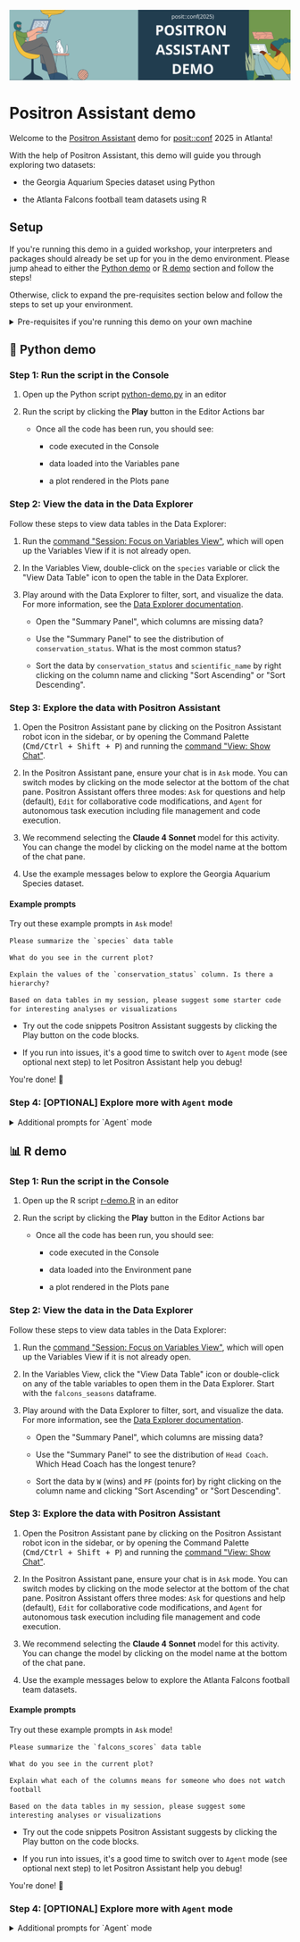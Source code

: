 ![](images/banner.png)

# Positron Assistant demo

Welcome to the [Positron Assistant](https://positron.posit.co/assistant) demo for [posit::conf](https://posit.co/conference/) 2025 in Atlanta!

With the help of Positron Assistant, this demo will guide you through exploring two datasets:

- the Georgia Aquarium Species dataset using Python

- the Atlanta Falcons football team datasets using R

## Setup

If you're running this demo in a guided workshop, your interpreters and packages should already be set up for you in the demo environment. Please jump ahead to either the [Python demo](#-python-demo) or [R demo](#-r-demo) section and follow the steps!

Otherwise, click to expand the pre-requisites section below and follow the steps to set up your environment.

<details>
<summary>Pre-requisites if you're running this demo on your own machine</summary>

### Pre-requisites

1. Install and open [Positron](https://positron.posit.co/download). We recommend the latest stable Positron version 2025.09.0-139.

1. Copy this repository's GitHub URL to your clipboard: [`https://github.com/posit-dev/posit-conf-2025-positron-assistant-demo.git`](https://github.com/posit-dev/posit-conf-2025-positron-assistant-demo.git)

1. Clone this repository and open the folder in Positron

    1. Run the [command "Workspaces: New Folder from Git..."](command:positron.workbench.action.newFolderFromGit) in the Command Palette
    
    1. Paste in the repository URL you copied

    1. Select a local directory to clone the repository into

    1. Click <kbd>OK</kbd>

1. Use the [Positron Assistant guide](https://positron.posit.co/assistant.html) to set up Positron Assistant with an Anthropic API key.

#### Python demo pre-requisites

1. Ensure you have a Python interpreter (3.9 through 3.13) installed on your machine

1. Create a virtual environment for this project

    1. Run the [command "Python: Create Environment..."](command:python.createEnvironment) in the Command Palette

    1. Select `Venv` as the environment type
    
    1. Pick a base interpreter (we recommend the latest version of Python)

    1. Select the `requirements.txt` file in the dropdown to install the required packages

    1. Click <kbd>OK</kbd>

    1. Wait for the environment to be created and packages to be installed

1. You're all set! Jump to the [Python demo](#-python-demo) section and follow the steps!

#### R demo pre-requisites

1. Ensure you have R (R 4.2 and higher) installed on your machine.

1. Install the required packages by running the following commands in the R Console:

    ```r
    install.packages("tidyverse")
    ```

1. You're all set! Jump to the [R demo](#-r-demo) section and follow the steps!

</details>

## 🐍 Python demo

### Step 1: Run the script in the Console

1. Open up the Python script [python-demo.py](./python-demo.py) in an editor

1. Run the script by clicking the **Play** button in the Editor Actions bar

   - Once all the code has been run, you should see:

        - code executed in the Console

        - data loaded into the Variables pane

        - a plot rendered in the Plots pane

### Step 2: View the data in the Data Explorer

Follow these steps to view data tables in the Data Explorer:

1. Run the [command "Session: Focus on Variables View"](command:positronVariables.focus), which will open up the Variables View if it is not already open.

1. In the Variables View, double-click on the `species` variable or click the "View Data Table" icon to open the table in the Data Explorer.

1. Play around with the Data Explorer to filter, sort, and visualize the data. For more information, see the [Data Explorer documentation](https://positron.posit.co/data-explorer.html).

    - Open the "Summary Panel", which columns are missing data?

    - Use the "Summary Panel" to see the distribution of `conservation_status`. What is the most common status?

    - Sort the data by `conservation_status` and `scientific_name` by right clicking on the column name and clicking "Sort Ascending" or "Sort Descending".


### Step 3: Explore the data with Positron Assistant

1. Open the Positron Assistant pane by clicking on the Positron Assistant robot icon in the sidebar, or by opening the Command Palette (<kbd>Cmd/Ctrl + Shift + P</kbd>) and running the [command "View: Show Chat"](command:workbench.panel.chat).

1. In the Positron Assistant pane, ensure your chat is in `Ask` mode. You can switch modes by clicking on the mode selector at the bottom of the chat pane. Positron Assistant offers three modes: `Ask` for questions and help (default), `Edit` for collaborative code modifications, and `Agent` for autonomous task execution including file management and code execution.

1. We recommend selecting the **Claude 4 Sonnet** model for this activity. You can change the model by clicking on the model name at the bottom of the chat pane.

1. Use the example messages below to explore the Georgia Aquarium Species dataset.

#### Example prompts

Try out these example prompts in `Ask` mode!

```
Please summarize the `species` data table
```

```
What do you see in the current plot?
```

```
Explain the values of the `conservation_status` column. Is there a hierarchy?
```

```
Based on data tables in my session, please suggest some starter code for interesting analyses or visualizations
```

- Try out the code snippets Positron Assistant suggests by clicking the Play button on the code blocks.

- If you run into issues, it's a good time to switch over to `Agent` mode (see optional next step) to let Positron Assistant help you debug!

You're done! 🎉

### Step 4: [OPTIONAL] Explore more with `Agent` mode

<details>
<summary>Additional prompts for `Agent` mode</summary>

`Agent` mode allows Positron Assistant to modify and run code in the Console, making it possible to perform more complex tasks.

#### Additional prompts for `Agent` mode

1. Start a new chat by clicking on the "+" icon at the top of the Positron Assistant sidebar chat.

1. Switch to `Agent` mode by clicking on the mode selector at the bottom of the chat pane and selecting `Agent`.

1. Ensure you have [python-demo.py](./python-demo.py) attached to the chat context. If it is not already attached:

    1. Open the file in the editor

    1. Drag the file tab to the sidebar chat; or in the Command Palette (<kbd>Cmd/Ctrl + Shift + P</kbd>), run the [command "Chat: Add File to Chat"](command:workbench.action.chat.attachFile).

1. Then, try these additional prompts:

    ```
    Update the script to change the colour scheme to oceanic colours.
    ```

    - Run the script to see the changes reflected in the plot. If you're satisfied with the changes, you can "Keep" the changes.

    ```
    Create a heatmap of the conservation risk by region.
    ```

    - Positron Assistant may prompt you to "Run Code" to better understand the data and execute code in the Console. Click "Run Code" to execute the code in the Console.

</details>

## 📊 R demo

### Step 1: Run the script in the Console

1. Open up the R script [r-demo.R](./r-demo.R) in an editor

1. Run the script by clicking the **Play** button in the Editor Actions bar

   - Once all the code has been run, you should see:

        - code executed in the Console

        - data loaded into the Environment pane

        - a plot rendered in the Plots pane

### Step 2: View the data in the Data Explorer

Follow these steps to view data tables in the Data Explorer:

1. Run the [command "Session: Focus on Variables View"](command:positronVariables.focus), which will open up the Variables View if it is not already open.

1. In the Variables View, click the "View Data Table" icon or double-click on any of the table variables to open them in the Data Explorer. Start with the `falcons_seasons` dataframe.

1. Play around with the Data Explorer to filter, sort, and visualize the data. For more information, see the [Data Explorer documentation](https://positron.posit.co/data-explorer.html).

    - Open the "Summary Panel", which columns are missing data?

    - Use the "Summary Panel" to see the distribution of `Head Coach`. Which Head Coach has the longest tenure?

    - Sort the data by `W` (wins) and `PF` (points for) by right clicking on the column name and clicking "Sort Ascending" or "Sort Descending".

### Step 3: Explore the data with Positron Assistant

1. Open the Positron Assistant pane by clicking on the Positron Assistant robot icon in the sidebar, or by opening the Command Palette (<kbd>Cmd/Ctrl + Shift + P</kbd>) and running the [command "View: Show Chat"](command:workbench.panel.chat).

1. In the Positron Assistant pane, ensure your chat is in `Ask` mode. You can switch modes by clicking on the mode selector at the bottom of the chat pane. Positron Assistant offers three modes: `Ask` for questions and help (default), `Edit` for collaborative code modifications, and `Agent` for autonomous task execution including file management and code execution.

1. We recommend selecting the **Claude 4 Sonnet** model for this activity. You can change the model by clicking on the model name at the bottom of the chat pane.

1. Use the example messages below to explore the Atlanta Falcons football team datasets.

#### Example prompts

Try out these example prompts in `Ask` mode!

```
Please summarize the `falcons_scores` data table
```

```
What do you see in the current plot?
```

```
Explain what each of the columns means for someone who does not watch football
```

```
Based on the data tables in my session, please suggest some interesting analyses or visualizations
```

- Try out the code snippets Positron Assistant suggests by clicking the Play button on the code blocks.

- If you run into issues, it's a good time to switch over to `Agent` mode (see optional next step) to let Positron Assistant help you debug!

You're done! 🎉

### Step 4: [OPTIONAL] Explore more with `Agent` mode

<details>
<summary>Additional prompts for `Agent` mode</summary>

`Agent` mode allows Positron Assistant to modify and run code in the Console, making it possible to perform more complex tasks.

#### Additional prompts for `Agent` mode

1. Start a new chat by clicking on the "+" icon at the top of the Positron Assistant sidebar chat.

1. Switch to `Agent` mode by clicking on the mode selector at the bottom of the chat pane and selecting `Agent`.

1. Ensure you have [r-demo.R](./r-demo.R) attached to the chat context. If it is not already attached:

    1. Open the file in the editor

    1. Drag the file tab to the sidebar chat; or in the Command Palette (<kbd>Cmd/Ctrl + Shift + P</kbd>), run the [command "Chat: Add File to Chat"](command:workbench.action.chat.attachFile).

1. Then, try these additional prompts:

    ```
    Change the plot to use a different colour scheme.
    ```

    - Run the script to see the changes reflected in the plot. If you're satisfied with the changes, you can "Keep" the changes.

    ```
    Create a heatmap of the win-loss percentage by season.
    ```

    - Positron Assistant may prompt you to "Run Code" to better understand the data and execute code in the Console. Click "Run Code" to execute the code in the Console.
